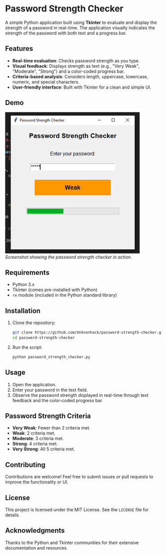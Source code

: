 # Password Strength Checker

A simple Python application built using **Tkinter** to evaluate and display the strength of a password in real-time. The application visually indicates the strength of the password with both text and a progress bar.

## Features

- **Real-time evaluation**: Checks password strength as you type.
- **Visual feedback**: Displays strength as text (e.g., "Very Weak", "Moderate", "Strong") and a color-coded progress bar.
- **Criteria-based analysis**: Considers length, uppercase, lowercase, numeric, and special characters.
- **User-friendly interface**: Built with Tkinter for a clean and simple UI.

## Demo

![Password Strength Checker](image.png)  
*Screenshot showing the password strength checker in action.*

## Requirements

- Python 3.x
- Tkinter (comes pre-installed with Python)
- `re` module (included in the Python standard library)

## Installation

1. Clone the repository:
    ```bash
    git clone https://github.com/Unknonhack/password-strength-checker.git
    cd password-strength-checker
    ```

2. Run the script:
    ```bash
    python password_strength_checker.py
    ```

## Usage

1. Open the application.
2. Enter your password in the text field.
3. Observe the password strength displayed in real-time through text feedback and the color-coded progress bar.

## Password Strength Criteria

- **Very Weak**: Fewer than 2 criteria met.
- **Weak**: 2 criteria met.
- **Moderate**: 3 criteria met.
- **Strong**: 4 criteria met.
- **Very Strong**: All 5 criteria met.

## Contributing

Contributions are welcome! Feel free to submit issues or pull requests to improve the functionality or UI.

## License

This project is licensed under the MIT License. See the `LICENSE` file for details.

## Acknowledgments

Thanks to the Python and Tkinter communities for their extensive documentation and resources.
